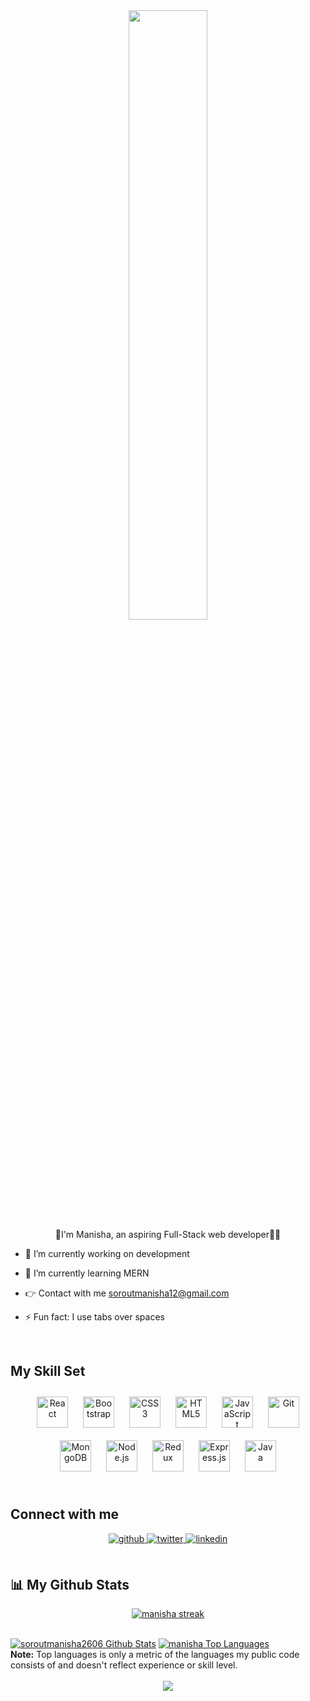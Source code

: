 <div align="center"> 
 
<img  src="https://camo.githubusercontent.com/5ff9182d12e799168a3bb67b88df7388ae08ede3/68747470733a2f2f6d69726f2e6d656469756d2e636f6d2f6d61782f3837352f312a7164415731546a434e353768316c6275757a766368672e676966" align="center" style="width: 50%"/>  
  </div>
<div align="center">👋I'm Manisha, an aspiring Full-Stack web developer👩‍💻</div>  

- 🔭 I’m currently working on development    

- 🌱 I’m currently learning MERN  

- 👉 Contact with me soroutmanisha12@gmail.com

- ⚡ Fun fact: I use tabs over spaces   

<br/>

## My Skill Set  


<div align="center">  
<a href="https://reactjs.org/" target="_blank"><img style="margin: 10px" src="https://profilinator.rishav.dev/skills-assets/react-original-wordmark.svg" alt="React" height="50" /></a>  
<a href="https://getbootstrap.com/docs/3.4/javascript/" target="_blank"><img style="margin: 10px" src="https://profilinator.rishav.dev/skills-assets/bootstrap-plain.svg" alt="Bootstrap" height="50" /></a>  
<a href="https://www.w3schools.com/css/" target="_blank"><img style="margin: 10px" src="https://profilinator.rishav.dev/skills-assets/css3-original-wordmark.svg" alt="CSS3" height="50" /></a>  
<a href="https://en.wikipedia.org/wiki/HTML5" target="_blank"><img style="margin: 10px" src="https://profilinator.rishav.dev/skills-assets/html5-original-wordmark.svg" alt="HTML5" height="50" /></a>  
<a href="https://www.javascript.com/" target="_blank"><img style="margin: 10px" src="https://profilinator.rishav.dev/skills-assets/javascript-original.svg" alt="JavaScript" height="50" /></a>  
  <a href="https://github.com/" target="_blank"><img style="margin: 10px" src="https://profilinator.rishav.dev/skills-assets/git-scm-icon.svg" alt="Git" height="50" /></a>     
<a href="https://www.mongodb.com/" target="_blank"><img style="margin: 10px" src="https://profilinator.rishav.dev/skills-assets/mongodb-original-wordmark.svg" alt="MongoDB" height="50" /></a>  
<a href="https://nodejs.org/" target="_blank"><img style="margin: 10px" src="https://profilinator.rishav.dev/skills-assets/nodejs-original-wordmark.svg" alt="Node.js" height="50" /></a>  
<a href="https://redux.js.org/" target="_blank"><img style="margin: 10px" src="https://profilinator.rishav.dev/skills-assets/redux-original.svg" alt="Redux" height="50" /></a>  
<a href="https://expressjs.com/" target="_blank"><img style="margin: 10px" src="https://profilinator.rishav.dev/skills-assets/express-original-wordmark.svg" alt="Express.js" height="50" /></a>  
<a href="https://www.java.com/" target="_blank"><img style="margin: 10px" src="https://profilinator.rishav.dev/skills-assets/java-original-wordmark.svg" alt="Java" height="50" /></a> 
</div>


<br/>

## Connect with me  
<div align="center">
<a href="https://github.com/soroutmanisha2606" target="_blank">
<img src=https://img.shields.io/badge/github-%2324292e.svg?&style=for-the-badge&logo=github&logoColor=white alt=github style="margin-bottom: 5px;" />
</a>
<a href="https://twitter.com/soroutmanisha" target="_blank">
<img src=https://img.shields.io/badge/twitter-%2300acee.svg?&style=for-the-badge&logo=twitter&logoColor=white alt=twitter style="margin-bottom: 5px;" />
</a>
<a href="https://linkedin.com/in/manisha-sorout-b965231b5" target="_blank">
<img src=https://img.shields.io/badge/linkedin-%231E77B5.svg?&style=for-the-badge&logo=linkedin&logoColor=white alt=linkedin style="margin-bottom: 5px;" />
</a>  
</div> 
<br/>  

## 📊 My Github Stats
  <p align="center">
    <a href="https://github.com/soroutmanisha2606/github-readme-streak-stats">
        <img title="🔥 Get streak stats for your profile at git.io/streak-stats" alt="manisha streak" src="https://github-readme-streak-stats.herokuapp.com/?user=soroutmanisha2606&theme=black-ice&hide_border=true&stroke=0000&background=060A0CD0"/>
    </a>
</p>
  <br/>
      <a href="https://github.com/soroutmanisha2606/github-readme-stats"><img alt="soroutmanisha2606  Github Stats" src="https://github-readme-stats.vercel.app/api?username=soroutmanisha2606&show_icons=true&count_private=true&theme=react&hide_border=true&bg_color=0D1117" /></a>
  <a href="https://github.com/soroutmanisha2606/github-readme-stats"><img alt="manisha  Top Languages" src="https://github-readme-stats.vercel.app/api/top-langs/?username=soroutmanisha2606&langs_count=8&count_private=true&layout=compact&theme=react&hide_border=true&bg_color=0D1117" /></a>
  <br/>
  <b>Note:</b> Top languages is only a metric of the languages my public code consists of and doesn't reflect experience or skill level.

<br/>
<br/>  

<div align="center">
<img src="https://komarev.com/ghpvc/?username=soroutmanisha2606&&style=flat-square" align="center" />
</div>  

<br/> 
<div align="center"></div>
<br />




